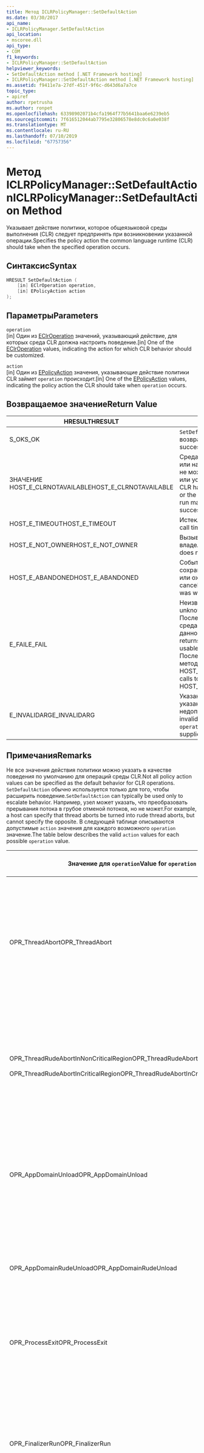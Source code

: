 ```yaml
---
title: Метод ICLRPolicyManager::SetDefaultAction
ms.date: 03/30/2017
api_name:
- ICLRPolicyManager.SetDefaultAction
api_location:
- mscoree.dll
api_type:
- COM
f1_keywords:
- ICLRPolicyManager::SetDefaultAction
helpviewer_keywords:
- SetDefaultAction method [.NET Framework hosting]
- ICLRPolicyManager::SetDefaultAction method [.NET Framework hosting]
ms.assetid: f9411e7a-27df-451f-9f6c-d643d6a7a7ce
topic_type:
- apiref
author: rpetrusha
ms.author: ronpet
ms.openlocfilehash: 63398902071b4cfa1964f77b5641baa6e6239eb5
ms.sourcegitcommit: 7f616512044ab7795e32806578e8dc0c6a0e038f
ms.translationtype: MT
ms.contentlocale: ru-RU
ms.lasthandoff: 07/10/2019
ms.locfileid: "67757356"
---
```

# <a name="iclrpolicymanagersetdefaultaction-method"></a><span data-ttu-id="cd8c1-102">Метод ICLRPolicyManager::SetDefaultAction</span><span class="sxs-lookup"><span data-stu-id="cd8c1-102">ICLRPolicyManager::SetDefaultAction Method</span></span>
<span data-ttu-id="cd8c1-103">Указывает действие политики, которое общеязыковой среды выполнения (CLR) следует предпринять при возникновении указанной операции.</span><span class="sxs-lookup"><span data-stu-id="cd8c1-103">Specifies the policy action the common language runtime (CLR) should take when the specified operation occurs.</span></span>  
  
## <a name="syntax"></a><span data-ttu-id="cd8c1-104">Синтаксис</span><span class="sxs-lookup"><span data-stu-id="cd8c1-104">Syntax</span></span>  
  
```cpp  
HRESULT SetDefaultAction (  
    [in] EClrOperation operation,  
    [in] EPolicyAction action  
);  
```  
  
## <a name="parameters"></a><span data-ttu-id="cd8c1-105">Параметры</span><span class="sxs-lookup"><span data-stu-id="cd8c1-105">Parameters</span></span>  
 `operation`  
 <span data-ttu-id="cd8c1-106">[in] Один из [EClrOperation](../../../../docs/framework/unmanaged-api/hosting/eclroperation-enumeration.md) значений, указывающий действие, для которых среда CLR должна настроить поведение.</span><span class="sxs-lookup"><span data-stu-id="cd8c1-106">[in] One of the [EClrOperation](../../../../docs/framework/unmanaged-api/hosting/eclroperation-enumeration.md) values, indicating the action for which CLR behavior should be customized.</span></span>  
  
 `action`  
 <span data-ttu-id="cd8c1-107">[in] Один из [EPolicyAction](../../../../docs/framework/unmanaged-api/hosting/epolicyaction-enumeration.md) значения, указывающие действие политики CLR займет `operation` происходит.</span><span class="sxs-lookup"><span data-stu-id="cd8c1-107">[in] One of the [EPolicyAction](../../../../docs/framework/unmanaged-api/hosting/epolicyaction-enumeration.md) values, indicating the policy action the CLR should take when `operation` occurs.</span></span>  
  
## <a name="return-value"></a><span data-ttu-id="cd8c1-108">Возвращаемое значение</span><span class="sxs-lookup"><span data-stu-id="cd8c1-108">Return Value</span></span>  
  
|<span data-ttu-id="cd8c1-109">HRESULT</span><span class="sxs-lookup"><span data-stu-id="cd8c1-109">HRESULT</span></span>|<span data-ttu-id="cd8c1-110">Описание</span><span class="sxs-lookup"><span data-stu-id="cd8c1-110">Description</span></span>|  
|-------------|-----------------|  
|<span data-ttu-id="cd8c1-111">S_OK</span><span class="sxs-lookup"><span data-stu-id="cd8c1-111">S_OK</span></span>|<span data-ttu-id="cd8c1-112">`SetDefaultAction` успешно возвращен.</span><span class="sxs-lookup"><span data-stu-id="cd8c1-112">`SetDefaultAction` returned successfully.</span></span>|  
|<span data-ttu-id="cd8c1-113">ЗНАЧЕНИЕ HOST_E_CLRNOTAVAILABLE</span><span class="sxs-lookup"><span data-stu-id="cd8c1-113">HOST_E_CLRNOTAVAILABLE</span></span>|<span data-ttu-id="cd8c1-114">Среда CLR не был загружен в процесс или находится в состоянии, в котором не может выполнять управляемый код или успешно обработать вызов.</span><span class="sxs-lookup"><span data-stu-id="cd8c1-114">The CLR has not been loaded into a process, or the CLR is in a state in which it cannot run managed code or process the call successfully.</span></span>|  
|<span data-ttu-id="cd8c1-115">HOST_E_TIMEOUT</span><span class="sxs-lookup"><span data-stu-id="cd8c1-115">HOST_E_TIMEOUT</span></span>|<span data-ttu-id="cd8c1-116">Истекло время ожидания вызова.</span><span class="sxs-lookup"><span data-stu-id="cd8c1-116">The call timed out.</span></span>|  
|<span data-ttu-id="cd8c1-117">HOST_E_NOT_OWNER</span><span class="sxs-lookup"><span data-stu-id="cd8c1-117">HOST_E_NOT_OWNER</span></span>|<span data-ttu-id="cd8c1-118">Вызывающий объект не является владельцем блокировки.</span><span class="sxs-lookup"><span data-stu-id="cd8c1-118">The caller does not own the lock.</span></span>|  
|<span data-ttu-id="cd8c1-119">HOST_E_ABANDONED</span><span class="sxs-lookup"><span data-stu-id="cd8c1-119">HOST_E_ABANDONED</span></span>|<span data-ttu-id="cd8c1-120">Событие было отменено с сохранением заблокированный поток или ожидал волокон.</span><span class="sxs-lookup"><span data-stu-id="cd8c1-120">An event was canceled while a blocked thread or fiber was waiting on it.</span></span>|  
|<span data-ttu-id="cd8c1-121">E_FAIL</span><span class="sxs-lookup"><span data-stu-id="cd8c1-121">E_FAIL</span></span>|<span data-ttu-id="cd8c1-122">Неизвестный Разрушительный сбой.</span><span class="sxs-lookup"><span data-stu-id="cd8c1-122">An unknown catastrophic failure occurred.</span></span> <span data-ttu-id="cd8c1-123">После метод вернет значение E_FAIL, среда CLR больше не использовать в данном процессе.</span><span class="sxs-lookup"><span data-stu-id="cd8c1-123">After a method returns E_FAIL, the CLR is no longer usable within the process.</span></span> <span data-ttu-id="cd8c1-124">Последующие вызовы к размещению методы возвращают значение HOST_E_CLRNOTAVAILABLE.</span><span class="sxs-lookup"><span data-stu-id="cd8c1-124">Subsequent calls to hosting methods return HOST_E_CLRNOTAVAILABLE.</span></span>|  
|<span data-ttu-id="cd8c1-125">E_INVALIDARG</span><span class="sxs-lookup"><span data-stu-id="cd8c1-125">E_INVALIDARG</span></span>|<span data-ttu-id="cd8c1-126">Указан недопустимый `action` был указан для `operation`, или задано недопустимое значение `operation`.</span><span class="sxs-lookup"><span data-stu-id="cd8c1-126">An invalid `action` was specified for the `operation`, or an invalid value was supplied for `operation`.</span></span>|  
  
## <a name="remarks"></a><span data-ttu-id="cd8c1-127">Примечания</span><span class="sxs-lookup"><span data-stu-id="cd8c1-127">Remarks</span></span>  
 <span data-ttu-id="cd8c1-128">Не все значения действия политики можно указать в качестве поведения по умолчанию для операций среды CLR.</span><span class="sxs-lookup"><span data-stu-id="cd8c1-128">Not all policy action values can be specified as the default behavior for CLR operations.</span></span> <span data-ttu-id="cd8c1-129">`SetDefaultAction` обычно используется только для того, чтобы расширить поведение.</span><span class="sxs-lookup"><span data-stu-id="cd8c1-129">`SetDefaultAction` can typically be used only to escalate behavior.</span></span> <span data-ttu-id="cd8c1-130">Например, узел может указать, что преобразовать прерывания потока в грубое отменой потоков, но не может.</span><span class="sxs-lookup"><span data-stu-id="cd8c1-130">For example, a host can specify that thread aborts be turned into rude thread aborts, but cannot specify the opposite.</span></span> <span data-ttu-id="cd8c1-131">В следующей таблице описываются допустимые `action` значения для каждого возможного `operation` значение.</span><span class="sxs-lookup"><span data-stu-id="cd8c1-131">The table below describes the valid `action` values for each possible `operation` value.</span></span>  
  
|<span data-ttu-id="cd8c1-132">Значение для `operation`</span><span class="sxs-lookup"><span data-stu-id="cd8c1-132">Value for `operation`</span></span>|<span data-ttu-id="cd8c1-133">Допустимые значения для `action`</span><span class="sxs-lookup"><span data-stu-id="cd8c1-133">Valid values for `action`</span></span>|  
|---------------------------|-------------------------------|  
|<span data-ttu-id="cd8c1-134">OPR_ThreadAbort</span><span class="sxs-lookup"><span data-stu-id="cd8c1-134">OPR_ThreadAbort</span></span>|<span data-ttu-id="cd8c1-135">-eAbortThread</span><span class="sxs-lookup"><span data-stu-id="cd8c1-135">-   eAbortThread</span></span><br /><span data-ttu-id="cd8c1-136">-eRudeAbortThread</span><span class="sxs-lookup"><span data-stu-id="cd8c1-136">-   eRudeAbortThread</span></span><br /><span data-ttu-id="cd8c1-137">-eUnloadAppDomain</span><span class="sxs-lookup"><span data-stu-id="cd8c1-137">-   eUnloadAppDomain</span></span><br /><span data-ttu-id="cd8c1-138">-eRudeUnloadAppDomain</span><span class="sxs-lookup"><span data-stu-id="cd8c1-138">-   eRudeUnloadAppDomain</span></span><br /><span data-ttu-id="cd8c1-139">-eExitProcess</span><span class="sxs-lookup"><span data-stu-id="cd8c1-139">-   eExitProcess</span></span><br /><span data-ttu-id="cd8c1-140">-   eFastExitProcess</span><span class="sxs-lookup"><span data-stu-id="cd8c1-140">-   eFastExitProcess</span></span><br /><span data-ttu-id="cd8c1-141">-eRudeExitProcess</span><span class="sxs-lookup"><span data-stu-id="cd8c1-141">-   eRudeExitProcess</span></span><br /><span data-ttu-id="cd8c1-142">-eDisableRuntime</span><span class="sxs-lookup"><span data-stu-id="cd8c1-142">-   eDisableRuntime</span></span>|  
|<span data-ttu-id="cd8c1-143">OPR_ThreadRudeAbortInNonCriticalRegion</span><span class="sxs-lookup"><span data-stu-id="cd8c1-143">OPR_ThreadRudeAbortInNonCriticalRegion</span></span><br /><br /> <span data-ttu-id="cd8c1-144">OPR_ThreadRudeAbortInCriticalRegion</span><span class="sxs-lookup"><span data-stu-id="cd8c1-144">OPR_ThreadRudeAbortInCriticalRegion</span></span>|<span data-ttu-id="cd8c1-145">-eRudeAbortThread</span><span class="sxs-lookup"><span data-stu-id="cd8c1-145">-   eRudeAbortThread</span></span><br /><span data-ttu-id="cd8c1-146">-eUnloadAppDomain</span><span class="sxs-lookup"><span data-stu-id="cd8c1-146">-   eUnloadAppDomain</span></span><br /><span data-ttu-id="cd8c1-147">-eRudeUnloadAppDomain</span><span class="sxs-lookup"><span data-stu-id="cd8c1-147">-   eRudeUnloadAppDomain</span></span><br /><span data-ttu-id="cd8c1-148">-eExitProcess</span><span class="sxs-lookup"><span data-stu-id="cd8c1-148">-   eExitProcess</span></span><br /><span data-ttu-id="cd8c1-149">-   eFastExitProcess</span><span class="sxs-lookup"><span data-stu-id="cd8c1-149">-   eFastExitProcess</span></span><br /><span data-ttu-id="cd8c1-150">-eRudeExitProcess</span><span class="sxs-lookup"><span data-stu-id="cd8c1-150">-   eRudeExitProcess</span></span><br /><span data-ttu-id="cd8c1-151">-eDisableRuntime</span><span class="sxs-lookup"><span data-stu-id="cd8c1-151">-   eDisableRuntime</span></span>|  
|<span data-ttu-id="cd8c1-152">OPR_AppDomainUnload</span><span class="sxs-lookup"><span data-stu-id="cd8c1-152">OPR_AppDomainUnload</span></span>|<span data-ttu-id="cd8c1-153">-eUnloadAppDomain</span><span class="sxs-lookup"><span data-stu-id="cd8c1-153">-   eUnloadAppDomain</span></span><br /><span data-ttu-id="cd8c1-154">-eRudeUnloadAppDomain</span><span class="sxs-lookup"><span data-stu-id="cd8c1-154">-   eRudeUnloadAppDomain</span></span><br /><span data-ttu-id="cd8c1-155">-eExitProcess</span><span class="sxs-lookup"><span data-stu-id="cd8c1-155">-   eExitProcess</span></span><br /><span data-ttu-id="cd8c1-156">-   eFastExitProcess</span><span class="sxs-lookup"><span data-stu-id="cd8c1-156">-   eFastExitProcess</span></span><br /><span data-ttu-id="cd8c1-157">-eRudeExitProcess</span><span class="sxs-lookup"><span data-stu-id="cd8c1-157">-   eRudeExitProcess</span></span><br /><span data-ttu-id="cd8c1-158">-eDisableRuntime</span><span class="sxs-lookup"><span data-stu-id="cd8c1-158">-   eDisableRuntime</span></span>|  
|<span data-ttu-id="cd8c1-159">OPR_AppDomainRudeUnload</span><span class="sxs-lookup"><span data-stu-id="cd8c1-159">OPR_AppDomainRudeUnload</span></span>|<span data-ttu-id="cd8c1-160">-eRudeUnloadAppDomain</span><span class="sxs-lookup"><span data-stu-id="cd8c1-160">-   eRudeUnloadAppDomain</span></span><br /><span data-ttu-id="cd8c1-161">-eExitProcess</span><span class="sxs-lookup"><span data-stu-id="cd8c1-161">-   eExitProcess</span></span><br /><span data-ttu-id="cd8c1-162">-   eFastExitProcess</span><span class="sxs-lookup"><span data-stu-id="cd8c1-162">-   eFastExitProcess</span></span><br /><span data-ttu-id="cd8c1-163">-eRudeExitProcess</span><span class="sxs-lookup"><span data-stu-id="cd8c1-163">-   eRudeExitProcess</span></span><br /><span data-ttu-id="cd8c1-164">-eDisableRuntime</span><span class="sxs-lookup"><span data-stu-id="cd8c1-164">-   eDisableRuntime</span></span>|  
|<span data-ttu-id="cd8c1-165">OPR_ProcessExit</span><span class="sxs-lookup"><span data-stu-id="cd8c1-165">OPR_ProcessExit</span></span>|<span data-ttu-id="cd8c1-166">-eExitProcess</span><span class="sxs-lookup"><span data-stu-id="cd8c1-166">-   eExitProcess</span></span><br /><span data-ttu-id="cd8c1-167">-   eFastExitProcess</span><span class="sxs-lookup"><span data-stu-id="cd8c1-167">-   eFastExitProcess</span></span><br /><span data-ttu-id="cd8c1-168">-eRudeExitProcess</span><span class="sxs-lookup"><span data-stu-id="cd8c1-168">-   eRudeExitProcess</span></span><br /><span data-ttu-id="cd8c1-169">-eDisableRuntime</span><span class="sxs-lookup"><span data-stu-id="cd8c1-169">-   eDisableRuntime</span></span>|  
|<span data-ttu-id="cd8c1-170">OPR_FinalizerRun</span><span class="sxs-lookup"><span data-stu-id="cd8c1-170">OPR_FinalizerRun</span></span>|<span data-ttu-id="cd8c1-171">-eNoAction</span><span class="sxs-lookup"><span data-stu-id="cd8c1-171">-   eNoAction</span></span><br /><span data-ttu-id="cd8c1-172">-eAbortThread</span><span class="sxs-lookup"><span data-stu-id="cd8c1-172">-   eAbortThread</span></span><br /><span data-ttu-id="cd8c1-173">-eRudeAbortThread</span><span class="sxs-lookup"><span data-stu-id="cd8c1-173">-   eRudeAbortThread</span></span><br /><span data-ttu-id="cd8c1-174">-eUnloadAppDomain</span><span class="sxs-lookup"><span data-stu-id="cd8c1-174">-   eUnloadAppDomain</span></span><br /><span data-ttu-id="cd8c1-175">-eRudeUnloadAppDomain</span><span class="sxs-lookup"><span data-stu-id="cd8c1-175">-   eRudeUnloadAppDomain</span></span><br /><span data-ttu-id="cd8c1-176">-eExitProcess</span><span class="sxs-lookup"><span data-stu-id="cd8c1-176">-   eExitProcess</span></span><br /><span data-ttu-id="cd8c1-177">-   eFastExitProcess</span><span class="sxs-lookup"><span data-stu-id="cd8c1-177">-   eFastExitProcess</span></span><br /><span data-ttu-id="cd8c1-178">-eRudeExitProcess</span><span class="sxs-lookup"><span data-stu-id="cd8c1-178">-   eRudeExitProcess</span></span><br /><span data-ttu-id="cd8c1-179">-eDisableRuntime</span><span class="sxs-lookup"><span data-stu-id="cd8c1-179">-   eDisableRuntime</span></span>|  
  
## <a name="requirements"></a><span data-ttu-id="cd8c1-180">Требования</span><span class="sxs-lookup"><span data-stu-id="cd8c1-180">Requirements</span></span>  
 <span data-ttu-id="cd8c1-181">**Платформы:** См. раздел [Требования к системе](../../../../docs/framework/get-started/system-requirements.md).</span><span class="sxs-lookup"><span data-stu-id="cd8c1-181">**Platforms:** See [System Requirements](../../../../docs/framework/get-started/system-requirements.md).</span></span>  
  
 <span data-ttu-id="cd8c1-182">**Заголовок.** MSCorEE.h</span><span class="sxs-lookup"><span data-stu-id="cd8c1-182">**Header:** MSCorEE.h</span></span>  
  
 <span data-ttu-id="cd8c1-183">**Библиотека:** Включена как ресурс в MSCorEE.dll</span><span class="sxs-lookup"><span data-stu-id="cd8c1-183">**Library:** Included as a resource in MSCorEE.dll</span></span>  
  
 <span data-ttu-id="cd8c1-184">**Версии платформы .NET Framework:** [!INCLUDE[net_current_v20plus](../../../../includes/net-current-v20plus-md.md)]</span><span class="sxs-lookup"><span data-stu-id="cd8c1-184">**.NET Framework Versions:** [!INCLUDE[net_current_v20plus](../../../../includes/net-current-v20plus-md.md)]</span></span>  
  
## <a name="see-also"></a><span data-ttu-id="cd8c1-185">См. также</span><span class="sxs-lookup"><span data-stu-id="cd8c1-185">See also</span></span>

- [<span data-ttu-id="cd8c1-186">Перечисление EClrOperation</span><span class="sxs-lookup"><span data-stu-id="cd8c1-186">EClrOperation Enumeration</span></span>](../../../../docs/framework/unmanaged-api/hosting/eclroperation-enumeration.md)
- [<span data-ttu-id="cd8c1-187">Перечисление EPolicyAction</span><span class="sxs-lookup"><span data-stu-id="cd8c1-187">EPolicyAction Enumeration</span></span>](../../../../docs/framework/unmanaged-api/hosting/epolicyaction-enumeration.md)
- [<span data-ttu-id="cd8c1-188">Интерфейс ICLRPolicyManager</span><span class="sxs-lookup"><span data-stu-id="cd8c1-188">ICLRPolicyManager Interface</span></span>](../../../../docs/framework/unmanaged-api/hosting/iclrpolicymanager-interface.md)
